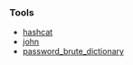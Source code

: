 ### Tools

- [hashcat](https://github.com/hashcat/hashcat)
- [john](https://github.com/openwall/john)
- [password_brute_dictionary](https://github.com/huyuanzhi2/password_brute_dictionary)


